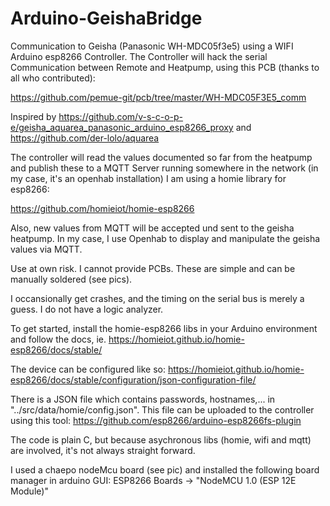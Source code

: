 # Arduino-GeishaBridge

Communication to Geisha (Panasonic WH-MDC05f3e5) using a WIFI Arduino esp8266 Controller.
The Controller will hack the serial Communication between Remote and Heatpump, using this PCB 
(thanks to all who contributed):

https://github.com/pemue-git/pcb/tree/master/WH-MDC05F3E5_comm

Inspired by 
https://github.com/v-s-c-o-p-e/geisha_aquarea_panasonic_arduino_esp8266_proxy
and 
https://github.com/der-lolo/aquarea

The controller will read the values documented so far from the heatpump and publish these to
a MQTT Server running somewhere in the network (in my case, it's an openhab installation)
I am using a homie library for esp8266:

https://github.com/homieiot/homie-esp8266

Also, new values from MQTT will be accepted und sent to the geisha heatpump.
In my case, I use Openhab to display and manipulate the geisha values via MQTT.

Use at own risk. I cannot provide PCBs. These are simple and can be manually soldered (see pics).

I occansionally get crashes, and the timing on the serial bus is merely a guess. I do not have a logic analyzer.

To get started, install the homie-esp8266 libs in your Arduino environment
and follow the docs, ie. https://homieiot.github.io/homie-esp8266/docs/stable/

The device can be configured like so: https://homieiot.github.io/homie-esp8266/docs/stable/configuration/json-configuration-file/

There is a JSON file which contains passwords, hostnames,... in "../src/data/homie/config.json". This file can be uploaded to the controller using this tool: https://github.com/esp8266/arduino-esp8266fs-plugin

The code is plain C, but because asychronous libs (homie, wifi and mqtt) are involved, it's not always straight forward.

I used a chaepo nodeMcu board (see pic) and installed the following board manager in arduino GUI:
ESP8266 Boards -> "NodeMCU 1.0 (ESP 12E Module)"
